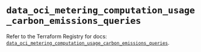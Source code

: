 # `data_oci_metering_computation_usage_carbon_emissions_queries`

Refer to the Terraform Registry for docs: [`data_oci_metering_computation_usage_carbon_emissions_queries`](https://registry.terraform.io/providers/oracle/oci/6.18.0/docs/data-sources/metering_computation_usage_carbon_emissions_queries).
